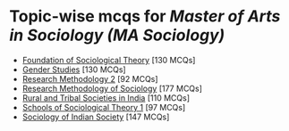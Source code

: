 # Topic-wise mcqs for *Master of Arts in Sociology (MA Sociology)*

- [Foundation of Sociological Theory](https://mcqmate.com/topic/foundation-of-sociological-theory) [130 MCQs]
- [Gender Studies](https://mcqmate.com/topic/gender-studies) [130 MCQs]
- [Research Methodology 2](https://mcqmate.com/topic/research-methodology-ii) [92 MCQs]
- [Research Methodology of Sociology](https://mcqmate.com/topic/research-methodology-of-sociology) [177 MCQs]
- [Rural and Tribal Societies in India](https://mcqmate.com/topic/rural-and-tribal-societies-in-india) [110 MCQs]
- [Schools of Sociological Theory 1](https://mcqmate.com/topic/schools-of-sociological-theory-i) [97 MCQs]
- [Sociology of Indian Society](https://mcqmate.com/topic/sociology-of-indian-society) [147 MCQs]
